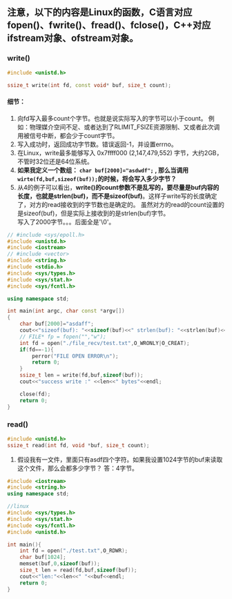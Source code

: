 ## 注意，以下的内容是Linux的函数，C语言对应fopen()、fwrite()、fread()、fclose()，C++对应ifstream对象、ofstream对象。

### write()
```cpp
#include <unistd.h>

ssize_t write(int fd, const void* buf, size_t count);
```
#### 细节：
1. 向fd写入最多count个字节。也就是说实际写入的字节可以小于count。  例如：物理媒介空间不足、或者达到了RLIMIT_FSIZE资源限制、又或者此次调用被信号中断，都会少于count字节。
2. 写入成功时，返回成功字节数。错误返回-1，并设置errno。
3. 在Linux，write最多能够写入 0x7ffff000 (2,147,479,552) 字节，大约2GB，不管时32位还是64位系统。
4. **如果我定义一个数组： `char buf[2000]="asdwdf";` , 那么当调用`wirte(fd,buf,sizeof(buf));`的时候，将会写入多少字节？**  
5. 从4的例子可以看出，**write()的count参数不是乱写的，要尽量是buf内容的长度，也就是strlen(buf)，而不是sizeof(buf)**。这样子write写的长度确定了，对方的read接收到的字节数也是确定的。
虽然对方的read的count设置的是sizeof(buf)，但是实际上接收到的是strlen(buf)字节。    
写入了2000字节。。。后面全是'\0'。
```CPP
// #include <sys/epoll.h>
#include <unistd.h>
#include <iostream>
// #include <vector>
#include <string.h>
#include <stdio.h>
#include <sys/types.h>
#include <sys/stat.h>
#include <sys/fcntl.h>

using namespace std;

int main(int argc, char const *argv[])
{
    char buf[2000]="asdaff";
    cout<<"sizeof(buf): "<<sizeof(buf)<<" strlen(buf): "<<strlen(buf)<<endl;;
    // FILE* fp = fopen("","w");
    int fd = open("./file_recv/test.txt",O_WRONLY|O_CREAT);
    if(fd==-1){
        perror("FILE OPEN ERROR\n");
        return 0;
    }
    ssize_t len = write(fd,buf,sizeof(buf));
    cout<<"success write :" <<len<<" bytes"<<endl;

    close(fd);
    return 0;
}
```




### read()
```cpp
#include <unistd.h>
ssize_t read(int fd, void *buf, size_t count);
```

1. 假设我有一文件，里面只有asdf四个字符。如果我设置1024字节的buf来读取这个文件，那么会都多少字节？
答：4字节。
```CPP
#include <iostream>
#include <string.h>
using namespace std;

//linux
#include <sys/types.h>
#include <sys/stat.h>
#include <sys/fcntl.h>
#include <unistd.h>

int main(){
    int fd = open("./test.txt",O_RDWR);
    char buf[1024];
    memset(buf,0,sizeof(buf));
    size_t len = read(fd,buf,sizeof(buf));
    cout<<"len:"<<len<<" "<<buf<<endl;
    return 0;
}
```
